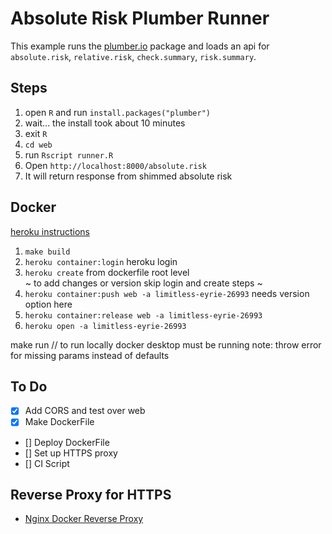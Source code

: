 # Absolute Risk Plumber Runner

This example runs the [plumber.io](https://www.rplumber.io/) package and loads an api for `absolute.risk`, `relative.risk`, `check.summary`, `risk.summary`.

## Steps

1. open `R` and run `install.packages("plumber")`
2. wait... the install took about 10 minutes
3. exit `R`
4. `cd web`
5. run `Rscript runner.R`
6. Open `http://localhost:8000/absolute.risk`
7. It will return response from shimmed absolute risk

## Docker
[heroku instructions](https://devcenter.heroku.com/articles/container-registry-and-runtime)
1. `make build`
2. `heroku container:login`  heroku login
3. `heroku create`  from dockerfile root level  
~ to add changes or version skip login and create steps ~
4. `heroku container:push web -a limitless-eyrie-26993`   needs version option here
5. `heroku container:release web -a limitless-eyrie-26993` 
6. `heroku open -a limitless-eyrie-26993`    
  
  
  make run // to run locally docker desktop must be running
  note: throw error for missing params instead of defaults

## To Do

- [x] Add CORS and test over web
- [X] Make DockerFile
- [] Deploy DockerFile
- [] Set up HTTPS proxy
- [] CI Script

## Reverse Proxy for HTTPS

- [Nginx Docker Reverse Proxy](https://www.freecodecamp.org/news/docker-nginx-letsencrypt-easy-secure-reverse-proxy-40165ba3aee2/)

